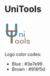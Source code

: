 # UniTools

<img height="84" width="84" src="https://github.com/fatherboard/UniTools/blob/master/Logo/UniTools%20Logo.png"/>

Logo color codes: 

* Blue  : #3e7e99
* Brown : #916f5d
